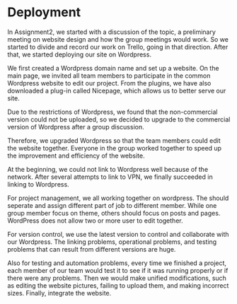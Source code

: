 # Deployment
In Assignment2, we started with a discussion of the topic, a preliminary meeting on website design and how the group meetings would work. So we started to divide and record our work on Trello, going in that direction. After that, we started deploying our site on Wordpress.

We first created a Wordpress domain name and set up a website. On the main page, we invited all team members to participate in the common Wordpress website to edit our project. From the plugins, we have also downloaded a plug-in called Nicepage, which allows us to better serve our site.

Due to the restrictions of Wordpress, we found that the non-commercial version could not be uploaded, so we decided to upgrade to the commercial version of Wordpress after a group discussion.

Therefore, we upgraded Wordpress so that the team members could edit the website together. Everyone in the group worked together to speed up the improvement and efficiency of the website.

At the beginning, we could not link to Wordpress well because of the network. After several attempts to link to VPN, we finally succeeded in linking to Wordpress.

For project management, we all working together on wordpress. The should seperate and assign different part of job to different member. While one group member focus on theme, others should focus on posts and pages. WordPress does not allow two or more user to edit together.

For version control, we use the latest version to control and collaborate with our Wordpress. The linking problems, operational problems, and testing problems that can result from different versions are huge.

Also for testing and automation problems, every time we finished a project, each member of our team would test it to see if it was running properly or if there were any problems. Then we would make unified modifications, such as editing the website pictures, failing to upload them, and making incorrect sizes. Finally, integrate the website.
